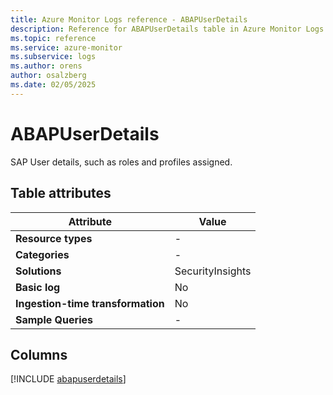 ```yaml
---
title: Azure Monitor Logs reference - ABAPUserDetails
description: Reference for ABAPUserDetails table in Azure Monitor Logs.
ms.topic: reference
ms.service: azure-monitor
ms.subservice: logs
ms.author: orens
author: osalzberg
ms.date: 02/05/2025
---
```


# ABAPUserDetails

SAP User details, such as roles and profiles assigned.


## Table attributes

|Attribute|Value|
|---|---|
|**Resource types**|-|
|**Categories**|-|
|**Solutions**| SecurityInsights|
|**Basic log**|No|
|**Ingestion-time transformation**|No|
|**Sample Queries**|-|



## Columns
  
[!INCLUDE [abapuserdetails](~/reusable-content/ce-skilling/azure/includes/azure-monitor/reference/tables/abapuserdetails-include.md)]
